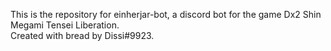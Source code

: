 This is the repository for einherjar-bot, a discord bot for the game Dx2 Shin Megami Tensei Liberation.  
Created with bread by Dissi#9923.
